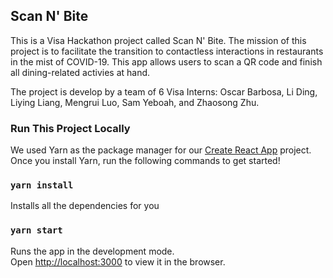 ## Scan N' Bite

This is a Visa Hackathon project called Scan N' Bite. The mission of this project is to facilitate the transition to contactless interactions in restaurants in the mist of COVID-19. This app allows users to scan a QR code and finish all dining-related activies at hand. 



The project is develop by a team of 6 Visa Interns: Oscar Barbosa, Li Ding, Liying Liang, Mengrui Luo, Sam Yeboah, and Zhaosong Zhu. 



### Run This Project Locally

We used Yarn as the package manager for our [Create React App](https://github.com/facebook/create-react-app) project. Once you install Yarn, run the following commands to get started! 

### `yarn install`

Installs all the dependencies for you

### `yarn start`

Runs the app in the development mode.<br />
Open [http://localhost:3000](http://localhost:3000) to view it in the browser.


